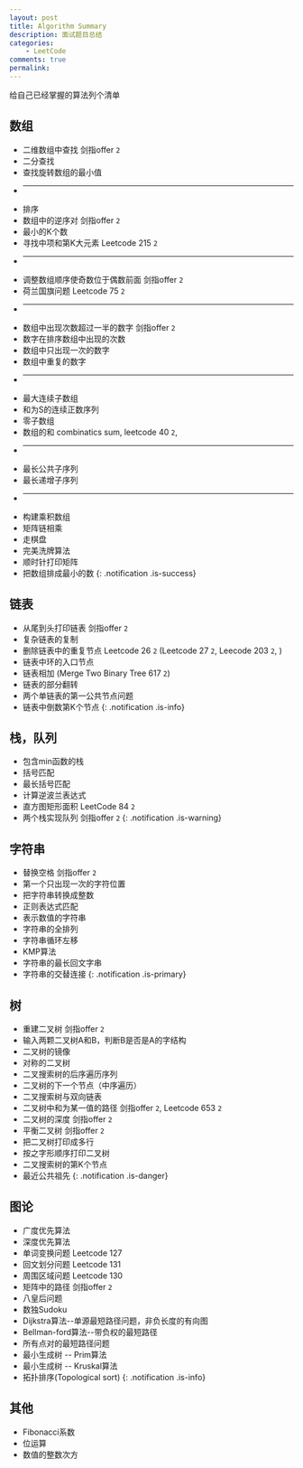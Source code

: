 ```yaml
---
layout: post
title: Algorithm Summary
description: 面试题目总结
categories:
    - LeetCode
comments: true
permalink: 
---
```

给自己已经掌握的算法列个清单

## 数组
  *  二维数组中查找 剑指offer `2`
  *  二分查找
  *  查找旋转数组的最小值
  *  ---
  *  排序
  *  数组中的逆序对  剑指offer `2`
  *  最小的K个数
  *  寻找中项和第K大元素 Leetcode 215 `2`
  *	 ---
  *  调整数组顺序使奇数位于偶数前面  剑指offer `2`
  *  荷兰国旗问题 Leetcode 75 `2`
  *  ---
  *  数组中出现次数超过一半的数字  剑指offer `2`
  *  数字在排序数组中出现的次数
  *  数组中只出现一次的数字
  *  数组中重复的数字
  *  ---
  *  最大连续子数组
  *  和为S的连续正数序列
  *  零子数组
  *  数组的和 combinatics sum, leetcode 40 `2`,
  *  ---
  *  最长公共子序列
  *  最长递增子序列
  *  ---
  *  构建乘积数组
  *  矩阵链相乘
  *  走棋盘
  *  完美洗牌算法
  *  顺时针打印矩阵
  *  把数组排成最小的数
{: .notification .is-success}

## 链表
  *  从尾到头打印链表 剑指offer `2`
  *  复杂链表的复制
  *  删除链表中的重复节点  Leetcode 26 `2` (Leetcode 27 `2`, Leecode 203 `2`, )
  *  链表中环的入口节点
  *  链表相加  (Merge Two Binary Tree 617 `2`)
  *  链表的部分翻转
  *  两个单链表的第一公共节点问题
  *  链表中倒数第K个节点
{: .notification .is-info}

## 栈，队列
  *  包含min函数的栈
  *  括号匹配
  *  最长括号匹配
  *  计算逆波兰表达式
  *  直方图矩形面积 LeetCode 84 `2`
  *  两个栈实现队列 剑指offer `2`
{: .notification .is-warning}

## 字符串
  *  替换空格 剑指offer `2`
  *  第一个只出现一次的字符位置
  *  把字符串转换成整数
  *  正则表达式匹配
  *  表示数值的字符串
  *  字符串的全排列
  *  字符串循环左移
  *  KMP算法
  *  字符串的最长回文字串
  *  字符串的交替连接
{: .notification .is-primary}

## 树
  *  重建二叉树 剑指offer `2`
  *  输入两颗二叉树A和B，判断B是否是A的字结构
  *  二叉树的镜像
  *  对称的二叉树
  *  二叉搜索树的后序遍历序列
  *  二叉树的下一个节点（中序遍历）
  *  二叉搜索树与双向链表
  *  二叉树中和为某一值的路径 剑指offer `2`, Leetcode 653 `2`
  *  二叉树的深度 剑指offer `2`
  *  平衡二叉树 剑指offer `2`
  *  把二叉树打印成多行
  *  按之字形顺序打印二叉树
  *  二叉搜索树的第K个节点
  *  最近公共祖先
{: .notification .is-danger}

## 图论
  *  广度优先算法
  *  深度优先算法
  *  单词变换问题 Leetcode 127
  *  回文划分问题 Leetcode 131
  *  周围区域问题 Leetcode 130
  *  矩阵中的路径 剑指offer `2`
  *  八皇后问题
  *  数独Sudoku
  *  Dijkstra算法--单源最短路径问题，非负长度的有向图
  *  Bellman-ford算法--带负权的最短路径
  *  所有点对的最短路径问题
  *  最小生成树 -- Prim算法
  *  最小生成树 -- Kruskal算法
  *  拓扑排序(Topological sort)
{: .notification .is-info}

## 其他
  *  Fibonacci系数
  *  位运算
  *  数值的整数次方
